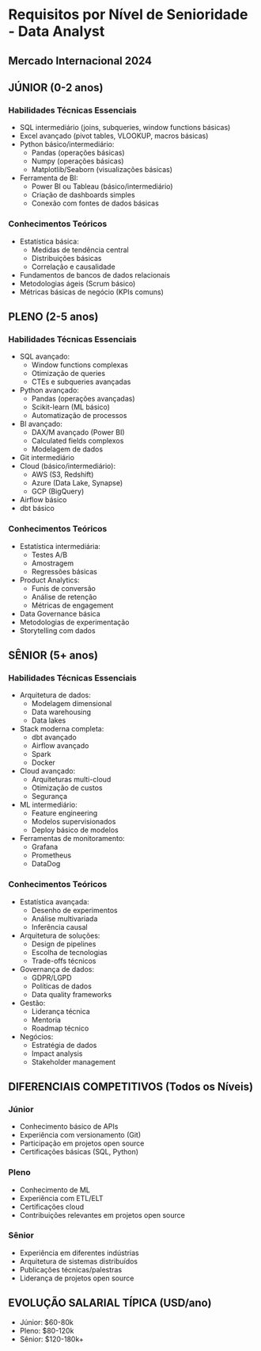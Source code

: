 # Requisitos por Nível de Senioridade - Data Analyst 
## Mercado Internacional 2024

## JÚNIOR (0-2 anos)

### Habilidades Técnicas Essenciais
- SQL intermediário (joins, subqueries, window functions básicas)
- Excel avançado (pivot tables, VLOOKUP, macros básicas)
- Python básico/intermediário:
  * Pandas (operações básicas)
  * Numpy (operações básicas)
  * Matplotlib/Seaborn (visualizações básicas)
- Ferramenta de BI:
  * Power BI ou Tableau (básico/intermediário)
  * Criação de dashboards simples
  * Conexão com fontes de dados básicas

### Conhecimentos Teóricos
- Estatística básica:
  * Medidas de tendência central
  * Distribuições básicas
  * Correlação e causalidade
- Fundamentos de bancos de dados relacionais
- Metodologias ágeis (Scrum básico)
- Métricas básicas de negócio (KPIs comuns)

## PLENO (2-5 anos)

### Habilidades Técnicas Essenciais
- SQL avançado:
  * Window functions complexas
  * Otimização de queries
  * CTEs e subqueries avançadas
- Python avançado:
  * Pandas (operações avançadas)
  * Scikit-learn (ML básico)
  * Automatização de processos
- BI avançado:
  * DAX/M avançado (Power BI)
  * Calculated fields complexos
  * Modelagem de dados
- Git intermediário
- Cloud (básico/intermediário):
  * AWS (S3, Redshift)
  * Azure (Data Lake, Synapse)
  * GCP (BigQuery)
- Airflow básico
- dbt básico

### Conhecimentos Teóricos
- Estatística intermediária:
  * Testes A/B
  * Amostragem
  * Regressões básicas
- Product Analytics:
  * Funis de conversão
  * Análise de retenção
  * Métricas de engagement
- Data Governance básica
- Metodologias de experimentação
- Storytelling com dados

## SÊNIOR (5+ anos)

### Habilidades Técnicas Essenciais
- Arquitetura de dados:
  * Modelagem dimensional
  * Data warehousing
  * Data lakes
- Stack moderna completa:
  * dbt avançado
  * Airflow avançado
  * Spark
  * Docker
- Cloud avançado:
  * Arquiteturas multi-cloud
  * Otimização de custos
  * Segurança
- ML intermediário:
  * Feature engineering
  * Modelos supervisionados
  * Deploy básico de modelos
- Ferramentas de monitoramento:
  * Grafana
  * Prometheus
  * DataDog

### Conhecimentos Teóricos
- Estatística avançada:
  * Desenho de experimentos
  * Análise multivariada
  * Inferência causal
- Arquitetura de soluções:
  * Design de pipelines
  * Escolha de tecnologias
  * Trade-offs técnicos
- Governança de dados:
  * GDPR/LGPD
  * Políticas de dados
  * Data quality frameworks
- Gestão:
  * Liderança técnica
  * Mentoria
  * Roadmap técnico
- Negócios:
  * Estratégia de dados
  * Impact analysis
  * Stakeholder management

## DIFERENCIAIS COMPETITIVOS (Todos os Níveis)

### Júnior
- Conhecimento básico de APIs
- Experiência com versionamento (Git)
- Participação em projetos open source
- Certificações básicas (SQL, Python)

### Pleno
- Conhecimento de ML
- Experiência com ETL/ELT
- Certificações cloud
- Contribuições relevantes em projetos open source

### Sênior
- Experiência em diferentes indústrias
- Arquitetura de sistemas distribuídos
- Publicações técnicas/palestras
- Liderança de projetos open source

## EVOLUÇÃO SALARIAL TÍPICA (USD/ano)
- Júnior: $60-80k
- Pleno: $80-120k
- Sênior: $120-180k+